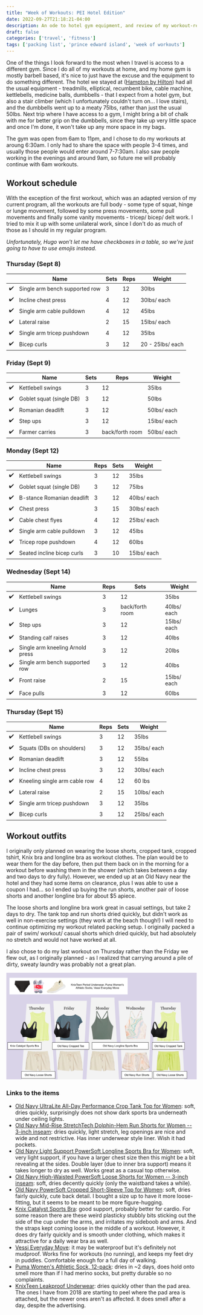 ```yaml
---
title: "Week of Workouts: PEI Hotel Edition"
date: 2022-09-27T21:18:21-04:00
description: An ode to hotel gym equipment, and review of my workout-related onebag (and outfit) choices.
draft: false
categories: ['travel', 'fitness']
tags: ['packing list', 'prince edward island', 'week of workouts']
---
```


One of the things I look forward to the most when I travel is access to a different gym. Since I do all of my workouts at home, and my home gym is mostly barbell based, it's nice to just have the excuse and the equipment to do something different. The hotel we stayed at ([Hampton by Hilton](https://www.hilton.com/en/hotels/yqmchhx-hampton-suites-charlottetown/hotel-info/)) had all the usual equipment - treadmills, elliptical, recumbent bike, cable machine, kettlebells, medicine balls, dumbbells - that I expect from a hotel gym, but also a stair climber (which I unfortunately couldn't turn on... I love stairs), and the dumbbells went up to a meaty 75lbs, rather than just the usual 50lbs. Next trip where I have access to a gym, I might bring a bit of chalk with me for better grip on the dumbbells, since they take up very little space and once I'm done, it won't take up any more space in my bags.

The gym was open from 6am to 11pm, and I chose to do my workouts at aroung 6:30am. I only had to share the space with people 3-4 times, and usually those people would enter around 7-7:30am. I also saw people working in the evenings and around 9am, so future me will probably continue with 6am workouts.

## Workout schedule

With the exception of the first workout, which was an adapted version of my current program, all the workouts are full body - some type of squat, hinge or lunge movement, followed by some press movements, some pull movements and finally some vanity movements - tricep/ bicep/ delt work. I tried to mix it up with some unilateral work, since I don't do as much of those as I should in my regular program.

*Unfortunately, Hugo won't let me have checkboxes in a table, so we're just going to have to use emojis instead.*

### Thursday (Sept 8)
|  |Name|Sets|Reps|Weight|
|--|--|--|--|--|
|✔️ | Single arm bench supported row | 3 | 12 | 30lbs |
|✔️ | Incline chest press | 4 | 12 | 30lbs/ each |
|✔️ | Single arm cable pulldown | 4 | 12 | 45lbs |
|✔️ | Lateral raise | 2 | 15 | 15lbs/ each |
|✔️ | Single arm tricep pushdown | 4 | 12 | 35lbs |
|✔️ | Bicep curls | 3 | 12 | 20 - 25lbs/ each |

### Friday (Sept 9)
|  |Name|Sets|Reps|Weight|
|--|--|--|--|--|
|✔️ | Kettlebell swings | 3 | 12 | 35lbs |
|✔️ | Goblet squat (single DB) | 3 | 12 | 50lbs |
|✔️ | Romanian deadlift | 3 | 12 | 50lbs/ each |
|✔️ | Step ups | 3 | 12 | 15lbs/ each |
|✔️ | Farmer carries | 3 | back/forth room | 50lbs/ each |

### Monday (Sept 12)
|  |Name|Reps|Sets|Weight|
|--|--|--|--|--|
|✔️ | Kettlebell swings | 3 | 12 | 35lbs |
|✔️ | Goblet squat (single DB) | 3 | 12 | 75lbs |
|✔️ | B-stance Romanian deadlift | 3 | 12 | 40lbs/ each |
|✔️ | Chest press | 3 | 15 | 30lbs/ each |
|✔️ | Cable chest flyes | 4 | 12 | 25lbs/ each |
|✔️ | Single arm cable pulldown | 3 | 12 | 45lbs |
|✔️ | Tricep rope pushdown | 4 | 12 | 60lbs |
|✔️ | Seated incline bicep curls | 3 | 10 | 15lbs/ each |

### Wednesday (Sept 14)
|  |Name|Reps|Sets|Weight|
|--|--|--|--|--|
|✔️ | Kettlebell swings | 3 | 12 | 35lbs |
|✔️ | Lunges | 3 | back/forth room | 40lbs/ each |
|✔️ | Step ups | 3 | 12 | 15lbs/ each |
|✔️ | Standing calf raises | 3 | 12 | 40lbs |
|✔️ | Single arm kneeling Arnold press | 3 | 12 | 20lbs |
|✔️ | Single arm bench supported row | 3 | 12 | 40lbs |
|✔️ | Front raise| 2 | 15 | 15lbs/ each |
|✔️ | Face pulls | 3 | 12 | 60lbs |

### Thursday (Sept 15)
|  |Name|Reps|Sets|Weight|
|--|--|--|--|--|
|✔️ | Kettlebell swings | 3 | 12 | 35lbs |
|✔️ | Squats (DBs on shoulders) | 3 | 12 | 35lbs/ each |
|✔️ | Romanian deadlift | 3 | 12 | 55lbs |
|✔️ | Incline chest press | 3 | 12 | 30lbs/ each |
|✔️ | Kneeling single arm cable row | 4 | 12 | 60 lbs |
|✔️ | Lateral raise | 2 | 15 | 10lbs/ each |
|✔️ | Single arm tricep pushdown | 3 | 12 | 35lbs |
|✔️ | Bicep curls | 3 | 12 | 25lbs/ each |

## Workout outfits

I originally only planned on wearing the loose shorts, cropped tank, cropped tshirt, Knix bra and longline bra as workout clothes. The plan would be to wear them for the day before, then put them back on in the morning for a workout before washing them in the shower (which takes between a day and two days to dry fully). However, we ended up at an Old Navy near the hotel and they had some items on clearance, plus I was able to use a coupon I had... so I ended up buying the run shorts, another pair of loose shorts and another longline bra for about $5 apiece.

The loose shorts and longline bra work great in casual settings, but take 2 days to dry. The tank top and run shorts dried quickly, but didn't work as well in non-exercise settings (they work at the beach though!) I will need to continue optimizing my workout related packing setup. I originally packed a pair of swim/ workout/ casual shorts which dried quickly, but had absolutely no stretch and would not have worked at all.

I also chose to do my last workout on Thursday rather than the Friday we flew out, as I originally planned - as I realized that carrying around a pile of dirty, sweaty laundry was probably not a great plan.

![Workout outfits infographic: Thursday loose shorts, cropped tank, knix bra, Friday loose shorts, cropped tee, knix bra, Monday loose shorts, longline bra, Wednesday run shorts, longline bra 2, Thursday loose shorts 2, cropped tank, knix bra. Constants are Knixteen underwear, Puma socks and Vessi shoes](/posts/img/PEI-workout-outfits.png)

### Links to the items
- [Old Navy UltraLite All-Day Performance Crop Tank Top for Women](https://oldnavy.gapcanada.ca/browse/product.do?pid=676696293&pcid=999&vid=1&searchText=ultra+lite#pdp-page-content): soft, dries quickly, surprisingly does not show dark sports bra underneath under ceiling lights.
- [Old Navy Mid-Rise StretchTech Dolphin-Hem Run Shorts for Women -- 3-inch inseam](https://oldnavy.gapcanada.ca/browse/product.do?pid=831404093&vid=1&autosuggest=true&searchText=run+sh&position=0&results=6#pdp-page-content): dries quickly, light stretch, leg openings are nice and wide and not restrictive. Has inner underwear style liner. Wish it had pockets.
- [Old Navy Light Support PowerSoft Longline Sports Bra for Women](https://oldnavy.gapcanada.ca/browse/product.do?pid=579253563&cid=1031681&pcid=5508&vid=1&nav=meganav%3AWomen%3AOld+Navy+Active%3AShop+All+Activewear+#pdp-page-content): soft, very light support, if you have a larger chest size then this might be a bit revealing at the sides. Double layer (due to inner bra support) means it takes longer to dry as well. Works great as a casual top otherwise.
- [Old Navy High-Waisted PowerSoft Loose Shorts for Women -- 3-inch inseam](https://oldnavy.gapcanada.ca/browse/product.do?pid=807536053&vid=1&nav=meganav%3AWomen%3AOld+Navy+Active%3AShop+All+Activewear+&autosuggest=true&searchText=powersoft+shorts&position=2&results=6#pdp-page-content): soft, dries decently quickly (only the waistband takes a while).
- [Old Navy PowerSoft Cropped Short-Sleeve Top for Women](https://oldnavy.gapcanada.ca/browse/product.do?pid=723398013&pcid=999&vid=1&&searchText=powersoft%20cropped%20shirt#pdp-page-content): soft, dries fairly quickly, cute back detail. I bought a size up to have it more loose-fitting, but it seems to be meant to be more figure-hugging.
- [Knix Catalyst Sports Bra](https://knix.ca/collections/activewear/products/catalyst-sports-bra-galactica): good support, probably better for cardio. For some reason there are these weird plasticky stubbly bits sticking out the side of the cup under the arms, and irritates my sideboob and arms. And the straps kept coming loose in the middle of a workout. However, it does dry fairly quickly and is smooth under clothing, which makes it attractive for a daily wear bra as well.
- [Vessi Everyday Move](https://ca.vessi.com/products/womens-everyday-move-breezy-black-on-black): it may be waterproof but it's definitely not mudproof. Works fine for workouts (no running), and keeps my feet dry in puddles. Comfortable enough for a full day of walking.
- [Puma Women's Athletic Sock, 12-pack](https://www.costco.ca/puma-women's-athletic-sock%2C-12-pack.product.100669418.html): dries in ~2 days, does hold onto smell more than if I had merino socks, but pretty durable so no complaints. 
- [KnixTeen Leakproof Underwear](https://www.knixteen.ca/collections/teen-period-underwear/products/everyday-leakproof-kit): dries quickly other than the pad area. The ones I have from 2018 are starting to peel where the pad area is attached, but the newer ones aren't as affected. It does smell after a day, despite the advertising.

